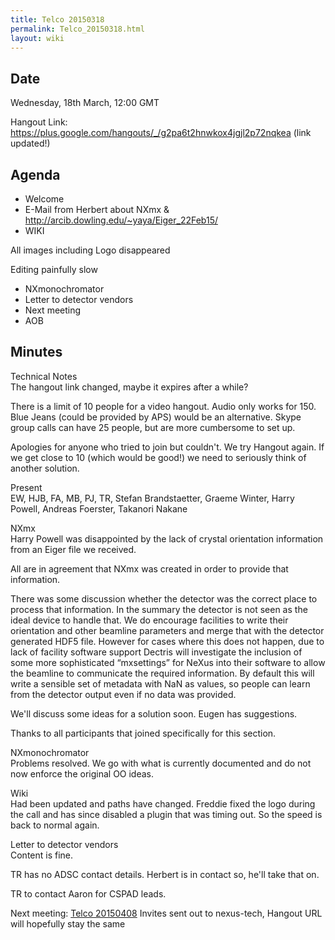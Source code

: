 ```yaml
---
title: Telco 20150318
permalink: Telco_20150318.html
layout: wiki
---
```


Date
----

Wednesday, 18th March, 12:00 GMT

Hangout Link:
<https://plus.google.com/hangouts/_/g2pa6t2hnwkox4jgjl2p72nqkea> (link
updated!)

Agenda
------

-   Welcome
-   E-Mail from Herbert about NXmx &
    <http://arcib.dowling.edu/~yaya/Eiger_22Feb15/>
-   WIKI

  
  
All images including Logo disappeared

Editing painfully slow

-   NXmonochromator
-   Letter to detector vendors
-   Next meeting
-   AOB

Minutes
-------

Technical Notes  
The hangout link changed, maybe it expires after a while?

There is a limit of 10 people for a video hangout. Audio only works
for 150. Blue Jeans (could be provided by APS) would be an alternative.
Skype group calls can have 25 people, but are more cumbersome to set up.

Apologies for anyone who tried to join but couldn't. We try Hangout
again. If we get close to 10 (which would be good!) we need to seriously
think of another solution.

<!-- -->

Present  
EW, HJB, FA, MB, PJ, TR, Stefan Brandstaetter, Graeme Winter, Harry
Powell, Andreas Foerster, Takanori Nakane

<!-- -->

NXmx  
Harry Powell was disappointed by the lack of crystal orientation
information from an Eiger file we received.

All are in agreement that NXmx was created in order to provide that
information.

There was some discussion whether the detector was the correct place to
process that information. In the summary the detector is not seen as the
ideal device to handle that. We do encourage facilities to write their
orientation and other beamline parameters and merge that with the
detector generated HDF5 file. However for cases where this does not
happen, due to lack of facility software support Dectris will
investigate the inclusion of some more sophisticated “mxsettings” for
NeXus into their software to allow the beamline to communicate the
required information. By default this will write a sensible set of
metadata with NaN as values, so people can learn from the detector
output even if no data was provided.

We'll discuss some ideas for a solution soon. Eugen has suggestions.

Thanks to all participants that joined specifically for this section.

<!-- -->

NXmonochromator  
Problems resolved. We go with what is currently documented and do not
now enforce the original OO ideas.

<!-- -->

Wiki  
Had been updated and paths have changed. Freddie fixed the logo during
the call and has since disabled a plugin that was timing out. So the
speed is back to normal again.

<!-- -->

Letter to detector vendors  
Content is fine.

TR has no ADSC contact details. Herbert is in contact so, he'll take
that on.

TR to contact Aaron for CSPAD leads.

<!-- -->

Next meeting: [Telco 20150408](Telco_20150408.html "wikilink") Invites sent out to nexus-tech, Hangout URL will hopefully stay the same  
